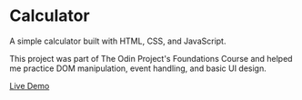 # Calculator

A simple calculator built with HTML, CSS, and JavaScript.

This project was part of The Odin Project's Foundations Course and helped me practice DOM manipulation, event handling, and basic UI design.

[Live Demo](https://collindg.github.io/calculator)
